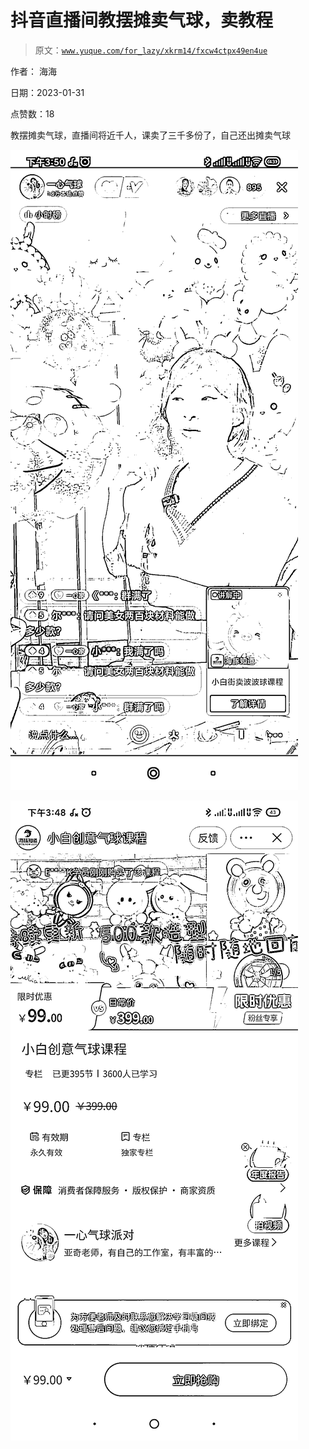 # 抖音直播间教摆摊卖气球，卖教程

> 原文：[`www.yuque.com/for_lazy/xkrm14/fxcw4ctpx49en4ue`](https://www.yuque.com/for_lazy/xkrm14/fxcw4ctpx49en4ue)

作者： 海海 

日期：2023-01-31 

点赞数：18 

教摆摊卖气球，直播间将近千人，课卖了三千多份了，自己还出摊卖气球 

![](img/2896d588a89afded63a38ad18f2170c2.png)  

![](img/a180bfc40464d6a889f9920cf5788ce0.png) 


